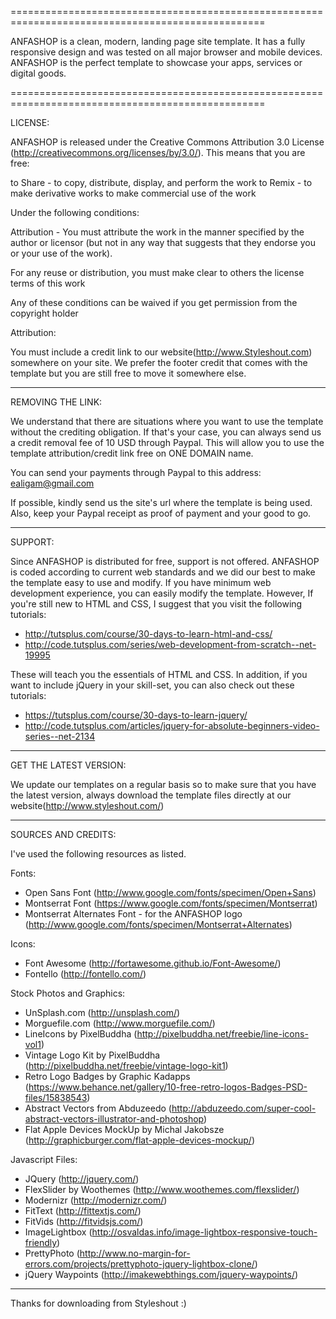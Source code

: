 ﻿
==================================================================================================

ANFASHOP is a clean, modern, landing page site template. It has a fully responsive design and was 
tested on all major browser and mobile devices. ANFASHOP is the perfect template to showcase your 
apps, services or digital goods.

==================================================================================================


LICENSE:

ANFASHOP is released under the Creative Commons Attribution 3.0 License
(http://creativecommons.org/licenses/by/3.0/). This means that you are free:

   to Share - to copy, distribute, display, and perform the work
   to Remix - to make derivative works
   to make commercial use of the work 

Under the following conditions:

   Attribution - You must attribute the work in the manner specified by the 
   author or licensor (but not in any way that suggests that they endorse you 
   or your use of the work). 

   For any reuse or distribution, you must make clear to others the license 
   terms of this work

   Any of these conditions can be waived if you get permission from the 
   copyright holder

Attribution: 
	
   You must include a credit link to our website(http://www.Styleshout.com) somewhere on
   your site. We prefer the footer credit that comes with the template but you are still 
   free to move it somewhere else.


-----------------------------------------------------------------------------------------------------


REMOVING THE LINK:

We understand that there are situations where you want to use the template without the 
crediting obligation. If that's your case, you can always send us a 
credit removal fee of 10 USD through Paypal. This will allow you to use the 
template attribution/credit link free on ONE DOMAIN name. 

You can send your payments through Paypal to this address: ealigam@gmail.com

If possible, kindly send us the site's url where the template is being used. 
Also, keep your Paypal receipt as proof of payment and your good to go.


------------------------------------------------------------------------------------------------------ 


SUPPORT:
    
Since ANFASHOP is distributed for free, support is not offered. ANFASHOP is coded according 
to current web standards and we did our best to make the template easy to use and modify.
If you have minimum web development experience, you can easily modify the template. 
However, If you're still new to HTML and CSS, I suggest that you visit the 
following tutorials:

 - http://tutsplus.com/course/30-days-to-learn-html-and-css/
 - http://code.tutsplus.com/series/web-development-from-scratch--net-19995

These will teach you the essentials of HTML and CSS. In addition, if you want to include
jQuery in your skill-set, you can also check out these tutorials: 

 - https://tutsplus.com/course/30-days-to-learn-jquery/
 - http://code.tutsplus.com/articles/jquery-for-absolute-beginners-video-series--net-2134


------------------------------------------------------------------------------------------------------ 


GET THE LATEST VERSION:

We update our templates on a regular basis so to make sure that you have the latest version, 
always download the template files directly at our website(http://www.styleshout.com/)



-------------------------------------------------------------------------------------------------------


SOURCES AND CREDITS:

I've used the following resources as listed.

Fonts:
 - Open Sans Font (http://www.google.com/fonts/specimen/Open+Sans)
 - Montserrat Font (https://www.google.com/fonts/specimen/Montserrat) 
 - Montserrat Alternates Font - for the ANFASHOP logo (http://www.google.com/fonts/specimen/Montserrat+Alternates)

Icons:
 - Font Awesome (http://fortawesome.github.io/Font-Awesome/)
 - Fontello (http://fontello.com/)

Stock Photos and Graphics:
 - UnSplash.com (http://unsplash.com/)
 - Morguefile.com (http://www.morguefile.com/)
 - LineIcons by PixelBuddha (http://pixelbuddha.net/freebie/line-icons-vol1)
 - Vintage Logo Kit by PixelBuddha (http://pixelbuddha.net/freebie/vintage-logo-kit1)
 - Retro Logo Badges by Graphic Kadapps (https://www.behance.net/gallery/10-free-retro-logos-Badges-PSD-files/15838543)
 - Abstract Vectors from Abduzeedo (http://abduzeedo.com/super-cool-abstract-vectors-illustrator-and-photoshop)
 - Flat Apple Devices MockUp by Michal Jakobsze (http://graphicburger.com/flat-apple-devices-mockup/)

Javascript Files:

 - JQuery (http://jquery.com/)
 - FlexSlider by Woothemes (http://www.woothemes.com/flexslider/)
 - Modernizr (http://modernizr.com/)
 - FitText (http://fittextjs.com/) 
 - FitVids (http://fitvidsjs.com/)
 - ImageLightbox (http://osvaldas.info/image-lightbox-responsive-touch-friendly)
 - PrettyPhoto (http://www.no-margin-for-errors.com/projects/prettyphoto-jquery-lightbox-clone/)
 - jQuery Waypoints (http://imakewebthings.com/jquery-waypoints/)


--------------------------------------------------------------------------------------------------------- 


Thanks for downloading from Styleshout :)
  

